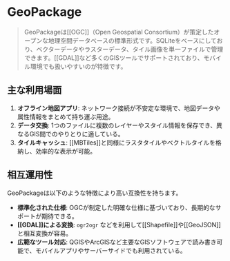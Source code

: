 # GeoPackage

> GeoPackageは[[OGC]]（Open Geospatial Consortium）が策定したオープンな地理空間データベースの標準形式です。SQLiteをベースにしており、ベクターデータやラスターデータ、タイル画像を単一ファイルで管理できます。[[GDAL]]など多くのGISツールでサポートされており、モバイル環境でも扱いやすいのが特徴です。

## 主な利用場面

1. **オフライン地図アプリ**: ネットワーク接続が不安定な環境で、地図データや属性情報をまとめて持ち運ぶ用途。
2. **データ交換**: 1つのファイルに複数のレイヤーやスタイル情報を保存でき、異なるGIS間でのやりとりに適している。
3. **タイルキャッシュ**: [[MBTiles]]と同様にラスタタイルやベクトルタイルを格納し、効率的な表示が可能。

## 相互運用性

GeoPackageは以下のような特徴により高い互換性を持ちます。

- **標準化された仕様**: OGCが制定した明確な仕様に基づいており、長期的なサポートが期待できる。
- **[[GDAL]]による変換**: `ogr2ogr` などを利用して[[Shapefile]]や[[GeoJSON]]と相互変換が容易。
- **広範なツール対応**: QGISやArcGISなど主要なGISソフトウェアで読み書き可能で、モバイルアプリやサーバーサイドでも利用されている。
